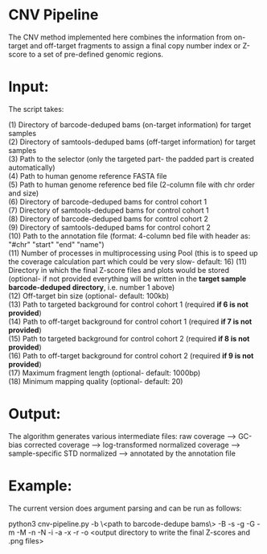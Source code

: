 # CNV Pipeline

The CNV method implemented here combines the information from on-target and off-target fragments to assign a final copy number index or Z-score to a set of pre-defined genomic regions.


# Input: 

The script takes:

(1) Directory of barcode-deduped bams (on-target information) for target samples<br /> 
(2) Directory of samtools-deduped bams (off-target information) for target samples <br /> 
(3) Path to the selector (only the targeted part- the padded part is created automatically)<br /> 
(4) Path to human genome reference FASTA file <br /> 
(5) Path to human genome reference bed file (2-column file with chr order and size)<br /> 
(6) Directory of barcode-deduped bams for control cohort 1<br /> 
(7) Directory of samtools-deduped bams for control cohort 1<br /> 
(8) Directory of barcode-deduped bams for control cohort 2<br /> 
(9) Directory of samtools-deduped bams for control cohort 2<br />
(10) Path to the annotation file (format: 4-column bed file with header as: "#chr"    "start"   "end"     "name")<br />
(11) Number of processes in multiprocessing using Pool (this is to speed up the coverage calculation part which could be very slow- default: 16)
(11) Directory in which the final Z-score files and plots would be stored (optional- if not provided everything will be written in the **target sample barcode-deduped directory**, i.e. number 1 above)<br />
(12) Off-target bin size (optional- default: 100kb)<br /> 
(13) Path to targeted background for control cohort 1 (required **if 6 is not provided**)<br /> 
(14) Path to off-target background for control cohort 1 (required **if 7 is not provided**)<br /> 
(15) Path to targeted background for control cohort 2 (required **if 8 is not provided**)<br /> 
(16) Path to off-target background for control cohort 2 (required **if 9 is not provided**)<br /> 
(17) Maximum fragment length (optional- default: 1000bp)<br /> 
(18) Minimum mapping quality (optional- default: 20)<br /> 

# Output:

The algorithm generates various intermediate files: raw coverage --> GC-bias corrected coverage --> log-transformed normalized coverage --> sample-specific STD normalized --> annotated by the annotation file  

# Example:

The current version does argument parsing and can be run as follows:

python3 cnv-pipeline.py -b \\<path to barcode-dedupe bams\\> -B <path to samtools deduped bams> -s <path to selector file> -g <human genome reference FASTA> -G <human genome reference bed> -m <path to barcode deduped bams for control cohort I> -M <path to samtools deduped bams for control cohort I> -n <path to barcode deduped bams for control cohort II> -N <path to samtools deduped bams for control cohort II> -i <sample information file to match barcode and samtools deduped files> -a <path to annotation file> -x <path to the reference centromeres to filter> -r <number of processes to multiprocess the coverage calculations> -o <output directory to write the final Z-scores and .png files> 
